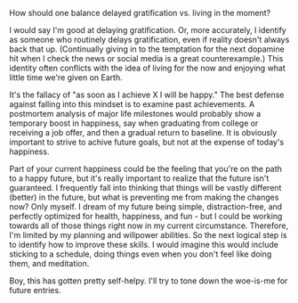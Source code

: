 How should one balance delayed gratification vs. living in the moment?

I would say I'm good at delaying gratification. Or, more accurately, I identify as someone who routinely delays gratification, even if reality doesn't always back that up. (Continually giving in to the temptation for the next dopamine hit when I check the news or social media is a great counterexample.) This identity often  conflicts with the idea of living for the now and enjoying what little time we're given on Earth. 

It's the fallacy of "as soon as I achieve X I will be happy." The best defense against falling into this mindset is to examine past achievements. A postmortem analysis of major life milestones would probably show a temporary boost in happiness, say when graduating from college or receiving a job offer, and then a gradual return to baseline. It is obviously important to strive to achive future goals, but not at the expense of today's happiness.

Part of your current happiness could be the feeling that you're on the path to a happy future, but it's really important to realize that the future isn't guaranteed. I frequently fall into thinking that things will be vastly different (better) in the future, but what is preventing me from making the changes now? Only myself. I dream of my future being simple, distraction-free, and perfectly optimized for health, happiness, and fun - but I could be working towards all of those things right now in my current circumstance. Therefore, I'm limited by my planning and willpower abilities. So the next logical step is to identify how to improve these skills. I would imagine this would include sticking to a schedule, doing things even when you don't feel like doing them, and meditation.

Boy, this has gotten pretty self-helpy. I'll try to tone down the woe-is-me for future entries. 
